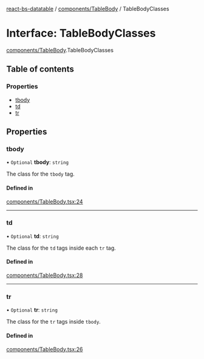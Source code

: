 [react-bs-datatable](../README.md) / [components/TableBody](../modules/components_TableBody.md) / TableBodyClasses

# Interface: TableBodyClasses

[components/TableBody](../modules/components_TableBody.md).TableBodyClasses

## Table of contents

### Properties

- [tbody](components_TableBody.TableBodyClasses.md#tbody)
- [td](components_TableBody.TableBodyClasses.md#td)
- [tr](components_TableBody.TableBodyClasses.md#tr)

## Properties

### tbody

• `Optional` **tbody**: `string`

The class for the `tbody` tag.

#### Defined in

[components/TableBody.tsx:24](https://github.com/imballinst/react-bs-datatable/blob/23c9527/src/components/TableBody.tsx#L24)

___

### td

• `Optional` **td**: `string`

The class for the `td` tags inside each `tr` tag.

#### Defined in

[components/TableBody.tsx:28](https://github.com/imballinst/react-bs-datatable/blob/23c9527/src/components/TableBody.tsx#L28)

___

### tr

• `Optional` **tr**: `string`

The class for the `tr` tags inside `tbody`.

#### Defined in

[components/TableBody.tsx:26](https://github.com/imballinst/react-bs-datatable/blob/23c9527/src/components/TableBody.tsx#L26)
